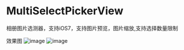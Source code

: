 # MultiSelectPickerView
相册图片选测器，支持iOS7，支持图片预览，图片缩放,支持选择数量限制

效果图
![image](https://github.com/SevenTian/preview/1.png)
![image](https://github.com/SevenTian/preview/2.png)
